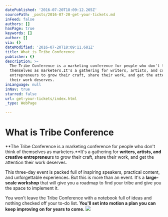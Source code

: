 ```yaml
---
datePublished: '2016-07-20T18:09:12.265Z'
sourcePath: _posts/2016-07-20-get-your-tickets.md
inFeed: false
authors: []
hasPage: true
keywords: []
author: []
via: {}
dateModified: '2016-07-20T18:09:11.681Z'
title: What is Tribe Conference
publisher: {}
description: >-
  The Tribe Conference is a marketing conference for people who don't think of
  themselves as marketers.It's a gathering for writers, artists, and creative
  entrepreneurs to grow their craft, share their work, and get the attention
  their work deserves.
inLanguage: null
inNav: true
starred: false
url: get-your-tickets/index.html
_type: WebPage

---
```

# What is Tribe Conference

**The Tribe Conference is a marketing conference for people who don't think of themselves as marketers.**It's a gathering for **writers, artists, and creative entrepreneu**rs to grow their craft, share their work, and get the attention their work deserves.

This three-day event is packed full of inspiring speakers, practical content, and unforgettable experiences. But this is more than an event. It's a **large-scale workshop** that will give you a roadmap to find your tribe and give you the space to implement it.

You won't leave the Tribe Conference with a notebook full of ideas and nothing checked off your to-do list. **You'll set into motion a plan you can keep improving on for years to come.**
![](https://the-grid-user-content.s3-us-west-2.amazonaws.com/bbc7d8bc-1ec9-401f-a465-03cb6abbe96e.png)